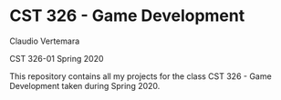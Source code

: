 # CST 326 - Game Development

Claudio Vertemara

CST 326-01 Spring 2020

This repository contains all my projects for the class CST 326 - Game Development taken during Spring 2020.
